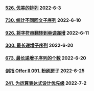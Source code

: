 #### [526. 优美的排列](https://leetcode.cn/problems/beautiful-arrangement/)  2022-6-3

#### [730. 统计不同回文子序列](https://leetcode.cn/problems/count-different-palindromic-subsequences/)	2022-6-10

#### [926. 将字符串翻转到单调递增](https://leetcode.cn/problems/flip-string-to-monotone-increasing/)	2022-6-11

#### [300. 最长递增子序列](https://leetcode.cn/problems/longest-increasing-subsequence/)	2022-6-20

#### [673. 最长递增子序列的个数](https://leetcode.cn/problems/number-of-longest-increasing-subsequence/)	2022-6-20

#### [剑指 Offer II 091. 粉刷房子](https://leetcode.cn/problems/JEj789/)	2022-6-25

#### [241. 为运算表达式设计优先级](https://leetcode.cn/problems/different-ways-to-add-parentheses/)	2022-7-2